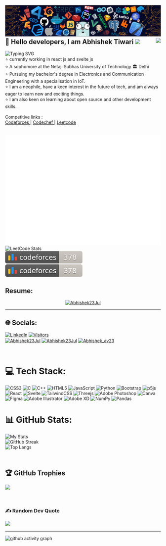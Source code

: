 
![Abhishek Tiwari](https://github.com/AbhishekTiwari23/AbhishekTiwari23/blob/b9450af1d378987a2290c8023397ba4d77da60b3/github.png)
💫 Hello developers, I am Abhishek Tiwari   <img src="https://camo.githubusercontent.com/e8e7b06ecf583bc040eb60e44eb5b8e0ecc5421320a92929ce21522dbc34c891/68747470733a2f2f6d656469612e67697068792e636f6d2f6d656469612f6876524a434c467a6361737252346961377a2f67697068792e676966" width="30px">      <img align = "right"  src = "https://api.visitorbadge.io/api/combined?path=AbhishekTiwari23&label=GitHub&labelColor=%23d9e3f0&countColor=%2337d67a&style=flat-square&labelStyle=upper"  />
---
![Typing SVG](https://readme-typing-svg.demolab.com?font=Lobster&pause=700&color=F76538&background=D180FF00&center=false&vCenter=false&width=435&lines=I+am+Abhisek+Tiwari.;I+am+a+Front-end+Developer;My+passion+is+Competitive+programming)<br>
:star: currently working in react js and svelte js <br>
:star: A sophomore at the Netaji Subhas University of Technology :classical_building: Delhi<br>
:star: Pursuing my bachelor's degree in Electronics and Communication Engineering with a specialisation in IoT. <br>
:star: I am a neophile, have a keen interest in the future of tech, and am always eager to learn new and exciting things. <br>
:star: I am also keen on learning about open source and other development skills.
<br><br> 
Competitive links : <br> 
[    Codeforces   ](https://codeforces.com/profile/AbhishekTiwari23) |
[  Codechef     ](https://www.codechef.com/users/AvAbhishek_av23)               |                 [    Leetcode    ](https://leetcode.com/aaaaa/Abhishek_av23)                              <br><br>


![](https://raw.githubusercontent.com/AbhishekTiwari23/Abhishek_cf/main/output/light_card.svg)
![LeetCode Stats](https://leetcard.jacoblin.cool/Abhishek_av23?theme=unicorn&font=Public%20Sans&ext=heatmap)
<br>
![](https://raw.githubusercontent.com/AbhishekTiwari23/Abhishek_cf/main/output/max_rating.svg)
![](https://raw.githubusercontent.com/AbhishekTiwari23/Abhishek_cf/main/output/rating.svg)


## Resume: 
<p align = "center" > <a href="https://github.com/AbhishekTiwari23/resume/blob/main/aBHISHEKrESUME.pdf" target="blank"><img vCenter="true"  Center = "true" src="https://encrypted-tbn0.gstatic.com/images?q=tbn:ANd9GcQYJmHaCC6I9-QCB6LVf2PauA4Uw85SCMaQUiKNShRyojho69mtUBZRXl61a7LJCEOiqIA&usqp=CAU" alt="Abhishek23Jul" height="100" width="100" /></a>  <p/>



<hr>


## 🌐 Socials:

[![LinkedIn](https://api.visitorbadge.io/api/combined?path=abhishek-tiwari-5ba03422b&label=Linkedin&labelColor=%23d9e3f0&countColor=%23263759&style=flat-square&labelStyle=upper)](https://www.linkedin.com/mynetwork/)
[![Visitors](https://api.visitorbadge.io/api/combined?path=https%3A%2F%2Flinktr.ee%2Fabhishektiwari23&label=Linktree&labelColor=%23d9e3f0&countColor=%2337d67a&style=flat-square&labelStyle=upper)](https://linktr.ee/abhishektiwari23)
<br>
<a href="https://www.codechef.com/users/abhishek_av23" target="blank"><img align="center" src="https://encrypted-tbn0.gstatic.com/images?q=tbn:ANd9GcQOky0hCjO0Do-1d0KYEdRuUKGKrbERWywomw&usqp=CAU" alt="Abhishek23Jul" height="30" width="40" /></a>
<a href="https://codeforces.com/profile/Abhishek23Jul" target="blank"><img align="center" src="https://raw.githubusercontent.com/rahuldkjain/github-profile-readme-generator/master/src/images/icons/Social/codeforces.svg" alt="Abhishek23Jul" height="30" width="40" /></a>
<a href="https://www.leetcode.com/Abhishek_av23" target="blank"><img align="center" src="https://raw.githubusercontent.com/rahuldkjain/github-profile-readme-generator/master/src/images/icons/Social/leet-code.svg" alt="Abhishek_av23" height="30" width="40" /></a>

<br>


# 💻 Tech Stack:
![CSS3](https://img.shields.io/badge/css3-%231572B6.svg?style=for-the-badge&logo=css3&logoColor=white) ![C](https://img.shields.io/badge/c-%2300599C.svg?style=for-the-badge&logo=c&logoColor=white) ![C++](https://img.shields.io/badge/c++-%2300599C.svg?style=for-the-badge&logo=c%2B%2B&logoColor=white) ![HTML5](https://img.shields.io/badge/html5-%23E34F26.svg?style=for-the-badge&logo=html5&logoColor=white) ![JavaScript](https://img.shields.io/badge/javascript-%23323330.svg?style=for-the-badge&logo=javascript&logoColor=%23F7DF1E) ![Python](https://img.shields.io/badge/python-3670A0?style=for-the-badge&logo=python&logoColor=ffdd54) ![Bootstrap](https://img.shields.io/badge/bootstrap-%23563D7C.svg?style=for-the-badge&logo=bootstrap&logoColor=white) ![p5js](https://img.shields.io/badge/p5.js-ED225D?style=for-the-badge&logo=p5.js&logoColor=FFFFFF) ![React](https://img.shields.io/badge/react-%2320232a.svg?style=for-the-badge&logo=react&logoColor=%2361DAFB) ![Svelte](https://img.shields.io/badge/svelte-%23f1413d.svg?style=for-the-badge&logo=svelte&logoColor=white) ![TailwindCSS](https://img.shields.io/badge/tailwindcss-%2338B2AC.svg?style=for-the-badge&logo=tailwind-css&logoColor=white) ![Threejs](https://img.shields.io/badge/threejs-black?style=for-the-badge&logo=three.js&logoColor=white) ![Adobe Photoshop](https://img.shields.io/badge/adobephotoshop-%2331A8FF.svg?style=for-the-badge&logo=adobephotoshop&logoColor=white) ![Canva](https://img.shields.io/badge/Canva-%2300C4CC.svg?style=for-the-badge&logo=Canva&logoColor=white) 	![Figma](https://img.shields.io/badge/figma-%23F24E1E.svg?style=for-the-badge&logo=figma&logoColor=white) ![Adobe Illustrator](https://img.shields.io/badge/adobeillustrator-%23FF9A00.svg?style=for-the-badge&logo=adobeillustrator&logoColor=white) ![Adobe XD](https://img.shields.io/badge/Adobe%20XD-470137?style=for-the-badge&logo=Adobe%20XD&logoColor=#FF61F6) ![NumPy](https://img.shields.io/badge/numpy-%23013243.svg?style=for-the-badge&logo=numpy&logoColor=white) ![Pandas](https://img.shields.io/badge/pandas-%23150458.svg?style=for-the-badge&logo=pandas&logoColor=white)
<br>
# 📊 GitHub Stats:
![My Stats](https://awesome-github-stats.azurewebsites.net/user-stats/AbhishekTiwari23?cardType=github&theme=github-dark&Text=268EDD&Ring=1BDDA3&Title=8FF670F6)<br/>
![GitHub Streak](https://streak-stats.demolab.com?user=AbhishekTiwari23&theme=vue-dark&border_radius=5&date_format=M%20j%5B%2C%20Y%5D&fire=DD6A53&ring=DDA463)<br/>
![Top Langs](https://github-readme-stats.vercel.app/api/top-langs/?username=Abhishektiwari23&exclude_repo=github-readme-stats)

<br> 

## 🏆 GitHub Trophies
![](https://github-profile-trophy.vercel.app/?username=AbhishekTiwari23&theme=juicyfresh&no-frame=true&no-bg=false&margin-w=4)

<br>

### ✍️ Random Dev Quote
![](https://quotes-github-readme.vercel.app/api?type=horizontal&theme=dark)

---


![github activity graph](https://activity-graph.herokuapp.com/graph?username=AbhishekTiwari23&bg_color=000000&color=00ff11&line=1dfa00&point=ffffff&area=true&hide_border=true)


